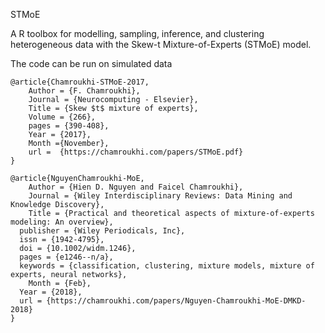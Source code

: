 STMoE

A R toolbox for modelling, sampling, inference, and clustering heterogeneous data with the Skew-t Mixture-of-Experts (STMoE) model.

The code can be run on simulated data
```
@article{Chamroukhi-STMoE-2017,
 	Author = {F. Chamroukhi},
 	Journal = {Neurocomputing - Elsevier},
 	Title = {Skew $t$ mixture of experts},
 	Volume = {266},
 	pages = {390-408},
 	Year = {2017},
 	Month ={November},
 	url =  {https://chamroukhi.com/papers/STMoE.pdf}
}

@article{NguyenChamroukhi-MoE,
 	Author = {Hien D. Nguyen and Faicel Chamroukhi},
 	Journal = {Wiley Interdisciplinary Reviews: Data Mining and Knowledge Discovery},
 	Title = {Practical and theoretical aspects of mixture-of-experts modeling: An overview},
  publisher = {Wiley Periodicals, Inc},
  issn = {1942-4795},
  doi = {10.1002/widm.1246},
  pages = {e1246--n/a},
  keywords = {classification, clustering, mixture models, mixture of experts, neural networks},
 	Month = {Feb},
  Year = {2018},
  url = {https://chamroukhi.com/papers/Nguyen-Chamroukhi-MoE-DMKD-2018}
}
```
